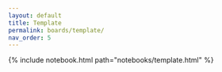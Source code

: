 ```yaml
---
layout: default
title: Template
permalink: boards/template/
nav_order: 5
---
```

{% include notebook.html path="notebooks/template.html" %}